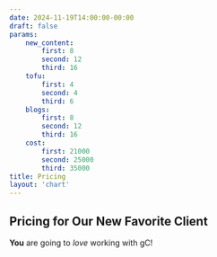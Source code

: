```yaml
---
date: 2024-11-19T14:00:00-00:00
draft: false
params:
    new_content: 
        first: 8
        second: 12
        third: 16
    tofu:
        first: 4
        second: 4
        third: 6
    blogs: 
        first: 8
        second: 12
        third: 16
    cost:
        first: 21000
        second: 25000
        third: 35000
title: Pricing
layout: 'chart'
---
```


## Pricing for Our New Favorite Client

**You** are going to *love* working with gC!